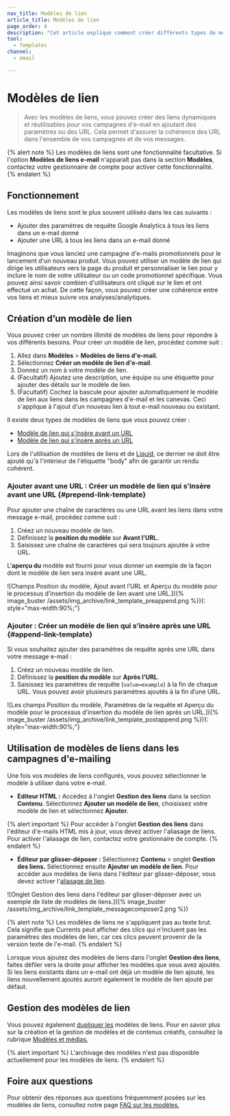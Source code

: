 ```yaml
---
nav_title: Modèles de lien
article_title: Modèles de lien
page_order: 4
description: "Cet article explique comment créer différents types de modèles de liens dans vos e-mails."
tool:
  - Templates
channel:
  - email

---
```


# Modèles de lien

> Avec les modèles de liens, vous pouvez créer des liens dynamiques et réutilisables pour vos campagnes d'e-mail en ajoutant des paramètres ou des URL. Cela permet d'assurer la cohérence des URL dans l'ensemble de vos campagnes et de vos messages. 

{% alert note %}
Les modèles de liens sont une fonctionnalité facultative. Si l'option **Modèles de liens e-mail** n'apparaît pas dans la section **Modèles**, contactez votre gestionnaire de compte pour activer cette fonctionnalité.
{% endalert %}

## Fonctionnement

Les modèles de liens sont le plus souvent utilisés dans les cas suivants :

- Ajouter des paramètres de requête Google Analytics à tous les liens dans un e-mail donné
- Ajouter une URL à tous les liens dans un e-mail donné

Imaginons que vous lanciez une campagne d'e-mails promotionnels pour le lancement d'un nouveau produit. Vous pouvez utiliser un modèle de lien qui dirige les utilisateurs vers la page du produit et personnaliser le lien pour y inclure le nom de votre utilisateur ou un code promotionnel spécifique. Vous pouvez ainsi savoir combien d'utilisateurs ont cliqué sur le lien et ont effectué un achat. De cette façon, vous pouvez créer une cohérence entre vos liens et mieux suivre vos analyses/analytiques.

## Création d’un modèle de lien

Vous pouvez créer un nombre illimité de modèles de liens pour répondre à vos différents besoins. Pour créer un modèle de lien, procédez comme suit :

1. Allez dans **Modèles** > **Modèles de liens d'e-mail.** 
2. Sélectionnez **Créer un modèle de lien d'e-mail**.
3. Donnez un nom à votre modèle de lien.
4. (Facultatif) Ajoutez une description, une équipe ou une étiquette pour ajouter des détails sur le modèle de lien.
5. (Facultatif) Cochez la bascule pour ajouter automatiquement le modèle de lien aux liens dans les campagnes d'e-mail et les canevas. Ceci s'applique à l'ajout d'un nouveau lien à tout e-mail nouveau ou existant.

Il existe deux types de modèles de liens que vous pouvez créer :

- [Modèle de lien qui s'insère avant un URL](#prepend-link-template)
- [Modèle de lien qui s'insère après un URL](#append-link-template)

Lors de l'utilisation de modèles de liens et de [Liquid]({{site.baseurl}}/user_guide/personalization_and_dynamic_content/liquid/), ce dernier ne doit être ajouté qu'à l'intérieur de l'étiquette "body" afin de garantir un rendu cohérent.

### Ajouter avant une URL : Créer un modèle de lien qui s’insère avant une URL {#prepend-link-template}

Pour ajouter une chaîne de caractères ou une URL avant les liens dans votre message e-mail, procédez comme suit :

1. Créez un nouveau modèle de lien.
2. Définissez la **position du modèle** sur **Avant l'URL.** 
3. Saisissez une chaîne de caractères qui sera toujours ajoutée à votre URL. 

L'**aperçu du** modèle est fourni pour vous donner un exemple de la façon dont le modèle de lien sera inséré avant une URL.

![Champs Position du modèle, Ajout avant l’URL et Aperçu du modèle pour le processus d’insertion du modèle de lien avant une URL.]({% image_buster /assets/img_archive/link_template_preappend.png %}){: style="max-width:90%;"}

### Ajouter : Créer un modèle de lien qui s’insère après une URL {#append-link-template}

Si vous souhaitez ajouter des paramètres de requête après une URL dans votre message e-mail :

1. Créez un nouveau modèle de lien.
2. Définissez la **position du modèle** sur **Après l'URL**. 
3. Saisissez les paramètres de requête (`value=example`) à la fin de chaque URL. Vous pouvez avoir plusieurs paramètres ajoutés à la fin d’une URL.

![Les champs Position du modèle, Paramètres de la requête et Aperçu du modèle pour le processus d'insertion du modèle de lien après un URL.]({% image_buster /assets/img_archive/link_template_postappend.png %}){: style="max-width:90%;"}

## Utilisation de modèles de liens dans les campagnes d'e-mailing

Une fois vos modèles de liens configurés, vous pouvez sélectionner le modèle à utiliser dans votre e-mail.

- **Editeur HTML :** Accédez à l'onglet **Gestion des liens** dans la section **Contenu**. Sélectionnez **Ajouter un modèle de lien**, choisissez votre modèle de lien et sélectionnez **Ajouter.**

{% alert important %}
Pour accéder à l'onglet **Gestion des liens** dans l'éditeur d'e-mails HTML mis à jour, vous devez activer l'aliasage de liens. Pour activer l'aliasage de lien, contactez votre gestionnaire de compte.
{% endalert %}

- **Éditeur par glisser-déposer :** Sélectionnez **Contenu** > onglet **Gestion des liens.** Sélectionnez ensuite **Ajouter un modèle de lien**. Pour accéder aux modèles de liens dans l'éditeur par glisser-déposer, vous devez activer l'[aliasage de lien]({{site.baseurl}}/user_guide/message_building_by_channel/email/templates/link_aliasing/).

![Onglet Gestion des liens dans l'éditeur par glisser-déposer avec un exemple de liste de modèles de liens.]({% image_buster /assets/img_archive/link_template_messagecomposer2.png %})

{% alert note %}
Les modèles de liens ne s'appliquent pas au texte brut. Cela signifie que Currents peut afficher des clics qui n'incluent pas les paramètres des modèles de lien, car ces clics peuvent provenir de la version texte de l'e-mail.
{% endalert %}

Lorsque vous ajoutez des modèles de liens dans l'onglet **Gestion des liens**, faites défiler vers la droite pour afficher les modèles que vous avez ajoutés. Si les liens existants dans un e-mail ont déjà un modèle de lien ajouté, les liens nouvellement ajoutés auront également le modèle de lien ajouté par défaut.

## Gestion des modèles de lien

Vous pouvez également [dupliquer les]({{site.baseurl}}/user_guide/engagement_tools/templates_and_media/managing_templates/) modèles de liens. Pour en savoir plus sur la création et la gestion de modèles et de contenus créatifs, consultez la rubrique [Modèles et médias.]({{site.baseurl}}/user_guide/engagement_tools/templates_and_media/)

{% alert important %}
L'archivage des modèles n'est pas disponible actuellement pour les modèles de liens.
{% endalert %}

## Foire aux questions

Pour obtenir des réponses aux questions fréquemment posées sur les modèles de liens, consultez notre page [FAQ sur les modèles.]({{site.baseurl}}/user_guide/message_building_by_channel/email/templates/faq/) 

